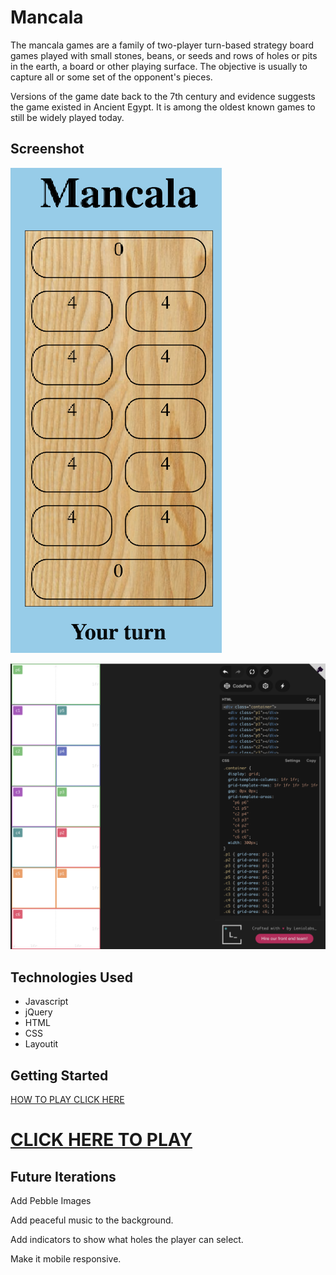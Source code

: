 # Mancala

The mancala games are a family of two-player turn-based strategy board games played with small stones, beans, or seeds and rows of holes or pits in the earth, a board or other playing surface. The objective is usually to capture all or some set of the opponent's pieces.

Versions of the game date back to the 7th century and evidence suggests the game existed in Ancient Egypt. It is among the oldest known games to still be widely played today.

## Screenshot

![Screenshot](Screenshot2.png)

![ScreenshotGrid](gridlayout.png)

## Technologies Used

- Javascript
- jQuery
- HTML
- CSS
- Layoutit

## Getting Started

[HOW TO PLAY CLICK HERE](https://harriscenter.org/wp-content/uploads/2020/03/mancala_rules.pdf)

# [CLICK HERE TO PLAY](https://mancalabyjohn.netlify.app/)


## Future Iterations

Add Pebble Images

Add peaceful music to the background.

Add indicators to show what holes the player can select.

Make it mobile responsive.


